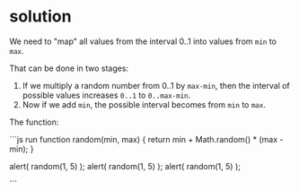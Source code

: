 # solution

We need to "map" all values from the interval 0..1 into values from `min` to `max`.

That can be done in two stages:

1. If we multiply a random number from 0..1 by `max-min`, then the interval of possible values increases `0..1` to `0..max-min`.
2. Now if we add `min`, the possible interval becomes from `min` to `max`.

The function:

\`\`\`js run function random\(min, max\) { return min + Math.random\(\) \* \(max - min\); }

alert\( random\(1, 5\) \); alert\( random\(1, 5\) \); alert\( random\(1, 5\) \);

\`\`\`

